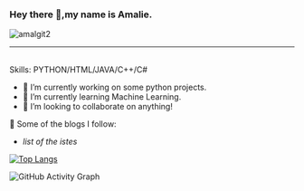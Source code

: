 ### Hey there 👋,my name is Amalie.

![amalgit2](https://user-images.githubusercontent.com/75434427/166486358-2b4e6a3f-f078-4620-9a08-d1998bdd5eaf.png)
<hr>
<br>
Skills: PYTHON/HTML/JAVA/C++/C#

- 🔭 I’m currently working on some python projects. 
- 🌱 I’m currently learning Machine Learning. 
- 👯 I’m looking to collaborate on anything! 

📕 Some of the blogs I follow:

<!-- BLOG-POST-LIST:START -->
- *list of the istes*
<!-- BLOG-POST-LIST:END -->



[![Top Langs](https://github-readme-stats.vercel.app/api/top-langs/?username=amalie11)](https://github.com/anuraghazra/github-readme-stats)

![GitHub Activity Graph](https://activity-graph.herokuapp.com/graph?username=amalie11)  


